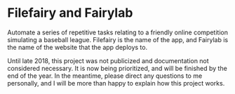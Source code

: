 # Filefairy and Fairylab

Automate a series of repetitive tasks relating to a friendly online competition
simulating a baseball league. Filefairy is the name of the app, and Fairylab is
the name of the website that the app deploys to.

Until late 2018, this project was not publicized and documentation not
considered necessary. It is now being prioritized, and will be finished by the
end of the year. In the meantime, please direct any questions to me personally,
and I will be more than happy to explain how this project works.

